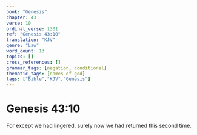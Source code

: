 ```yaml
---
book: "Genesis"
chapter: 43
verse: 10
ordinal_verse: 1301
ref: "Genesis 43:10"
translation: "KJV"
genre: "Law"
word_count: 13
topics: []
cross_references: []
grammar_tags: [negation, conditional]
thematic_tags: [names-of-god]
tags: ["Bible","KJV","Genesis"]
---
```


# Genesis 43:10

For except we had lingered, surely now we had returned this second time.
